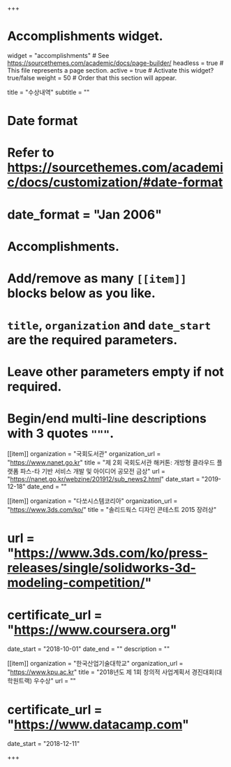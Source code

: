 +++
# Accomplishments widget.
widget = "accomplishments"  # See https://sourcethemes.com/academic/docs/page-builder/
headless = true  # This file represents a page section.
active = true  # Activate this widget? true/false
weight = 50  # Order that this section will appear.

title = "수상내역"
subtitle = ""

# Date format
#   Refer to https://sourcethemes.com/academic/docs/customization/#date-format
# date_format = "Jan 2006"

# Accomplishments.
#   Add/remove as many `[[item]]` blocks below as you like.
#   `title`, `organization` and `date_start` are the required parameters.
#   Leave other parameters empty if not required.
#   Begin/end multi-line descriptions with 3 quotes `"""`.

[[item]]
  organization = "국회도서관"
  organization_url = "https://www.nanet.go.kr"
  title = "제 2회 국회도서관 해커톤: 개방형 클라우드 플랫폼 파스-타 기반 서비스 개발 및 아이디어 공모전 금상"
  url = "https://nanet.go.kr/webzine/201912/sub_news2.html"
  date_start = "2019-12-18"
  date_end = ""

[[item]]
  organization = "다쏘시스템코리아"
  organization_url = "https://www.3ds.com/ko/"
  title = "솔리드웍스 디자인 콘테스트 2015 장려상"
  # url = "https://www.3ds.com/ko/press-releases/single/solidworks-3d-modeling-competition/"
  # certificate_url = "https://www.coursera.org"
  date_start = "2018-10-01"
  date_end = ""
  description = ""

[[item]]
  organization = "한국산업기술대학교"
  organization_url = "https://www.kpu.ac.kr"
  title = "2018년도 제 1회 창의적 사업계획서 경진대회(대학원트랙) 우수상"
  url = ""
  # certificate_url = "https://www.datacamp.com"
  date_start = "2018-12-11"

+++
